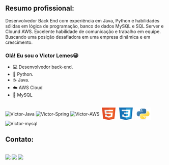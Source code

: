 
## Resumo profissional:
  Desenvolvedor Back End com experiência em Java, Python e habilidades sólidas em lógica de programação, banco de dados MySQL e SQL Server e Clound AWS. Excelente habilidade de comunicação e trabalho em equipe. Buscando uma posição desafiadora em uma empresa dinâmica e em crescimento.<br>

### Olá! Eu sou o Victor Lemes😀
- 💻 Desenvolvedor back-end.
- 🐍 Python.
- ☕ Java.
- ☁️ AWS Cloud
- 🐬 MySQL


<div style="display: inline_block"><br>
  <img align="center" alt="Victor-Java" height="40" width="40" src="https://user-images.githubusercontent.com/115731879/225053668-91d78fb6-80a6-4b20-80a3-832a0e5a77af.png">
  <img align="center" alt="Victor-Spring" height="40" width="40" src="https://user-images.githubusercontent.com/115731879/225051611-a103938e-dc85-49cf-ad7e-215d2842f843.png">
  <img align="center" alt="Victor-AWS" height="40" width="50" src="https://user-images.githubusercontent.com/115731879/225056291-a25d0d5f-3936-4c5b-aeb7-67bad34973e6.png">
  <img align="center" alt="Victor-HTML" height="40" width="50" src="https://raw.githubusercontent.com/devicons/devicon/master/icons/html5/html5-original.svg">
  <img align="center" alt="Victor-CSS" height="40" width="50" src="https://raw.githubusercontent.com/devicons/devicon/master/icons/css3/css3-original.svg">
  <img align="center" alt="Victor-Python" height="40" width="50" src="https://raw.githubusercontent.com/devicons/devicon/master/icons/python/python-original.svg">
  <img align="center" alt="Victor-mysql" height="40" width="50" src="https://user-images.githubusercontent.com/115731879/225057686-0213b1be-ce25-4f8b-9a8a-6a10fbdc1ebd.png">
  <br>
</div>
 
  ## Contato:
 
<div>
<br>
  <a href="https://www.linkedin.com/in/victor-lemes-6a064a23a/" target="_blank"><img src="https://img.shields.io/badge/-LinkedIn-%230077B5?style=for-the-badge&logo=linkedin&logoColor=white" target="_blank"></a>
  <a href="https://www.instagram.com/victorlemes_08/" target="_blank"><img src="https://img.shields.io/badge/-Instagram-%23E4405F?style=for-the-badge&logo=instagram&logoColor=white" target="_blank"></a>
  <a href = "mailto:victorlemes0776@gmail.com" target="_blank"><img src="https://img.shields.io/badge/-Gmail-%23333?style=for-the-badge&logo=gmail&logoColor=white" target="_blank"></a>
</div>
